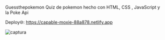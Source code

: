   Guessthepokemon
 Quiz de pokemon hecho con HTML, CSS , JavaScript y la Poke Api 



Deploy🌐: https://capable-moxie-88a878.netlify.app



 ![captura](https://github.com/Doc1325/Guessthepokemon/assets/57734968/56b998a0-7d92-4a5f-85fa-b24c91d8a63e)

